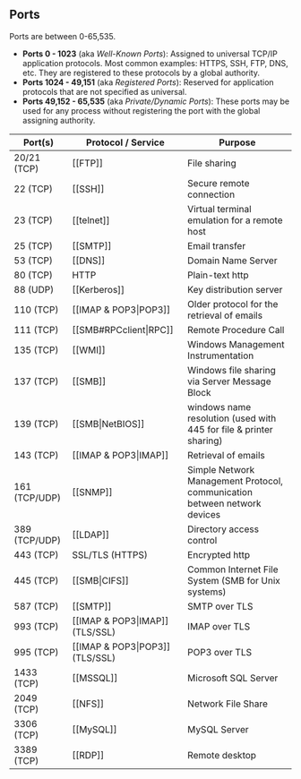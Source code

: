 ## Ports
Ports are between 0-65,535.

- **Ports 0 - 1023** (aka *Well-Known Ports*): Assigned to universal TCP/IP application protocols. Most common examples: HTTPS, SSH, FTP, DNS, etc. They are registered to these protocols by a global authority.
- **Ports 1024 - 49,151** (aka *Registered Ports*): Reserved for application protocols that are not specified as universal.
- **Ports 49,152 - 65,535** (aka *Private/Dynamic Ports*): These ports may be used for any process without registering the port with the global assigning authority.

| Port(s)       | Protocol / Service              | Purpose                                                                   |
| ------------- | ------------------------------- | ------------------------------------------------------------------------- |
| 20/21 (TCP)   | [[FTP]]                         | File sharing                                                              |
| 22 (TCP)      | [[SSH]]                         | Secure remote connection                                                  |
| 23 (TCP)      | [[telnet]]                      | Virtual terminal emulation for a remote host                              |
| 25 (TCP)      | [[SMTP]]                        | Email transfer                                                            |
| 53 (TCP)      | [[DNS]]                         | Domain Name Server                                                        |
| 80 (TCP)      | HTTP                            | Plain-text http                                                           |
| 88 (UDP)      | [[Kerberos]]                    | Key distribution server                                                   |
| 110 (TCP)     | [[IMAP & POP3\|POP3]]           | Older protocol for the retrieval of emails                                |
| 111 (TCP)     | [[SMB#RPCclient\|RPC]]          | Remote Procedure Call                                                     |
| 135 (TCP)     | [[WMI]]                         | Windows Management Instrumentation                                        |
| 137 (TCP)     | [[SMB]]                         | Windows file sharing via Server Message Block                             |
| 139 (TCP)     | [[SMB\|NetBIOS]]                | windows name resolution (used with 445 for file & printer sharing)        |
| 143 (TCP)     | [[IMAP & POP3\|IMAP]]           | Retrieval of emails                                                       |
| 161 (TCP/UDP) | [[SNMP]]                        | Simple Network Management Protocol, communication between network devices |
| 389 (TCP/UDP) | [[LDAP]]                        | Directory access control                                                  |
| 443 (TCP)     | SSL/TLS (HTTPS)                 | Encrypted http                                                            |
| 445 (TCP)     | [[SMB\|CIFS]]                   | Common Internet File System (SMB for Unix systems)                        |
| 587 (TCP)     | [[SMTP]]                        | SMTP over TLS                                                             |
| 993 (TCP)     | [[IMAP & POP3\|IMAP]] (TLS/SSL) | IMAP over TLS                                                             |
| 995 (TCP)     | [[IMAP & POP3\|POP3]] (TLS/SSL) | POP3 over TLS                                                             |
| 1433 (TCP)    | [[MSSQL]]                       | Microsoft SQL Server                                                      |
| 2049 (TCP)    | [[NFS]]                         | Network File Share                                                        |
| 3306 (TCP)    | [[MySQL]]                       | MySQL Server                                                              |
| 3389 (TCP)    | [[RDP]]                         | Remote desktop                                                            |
